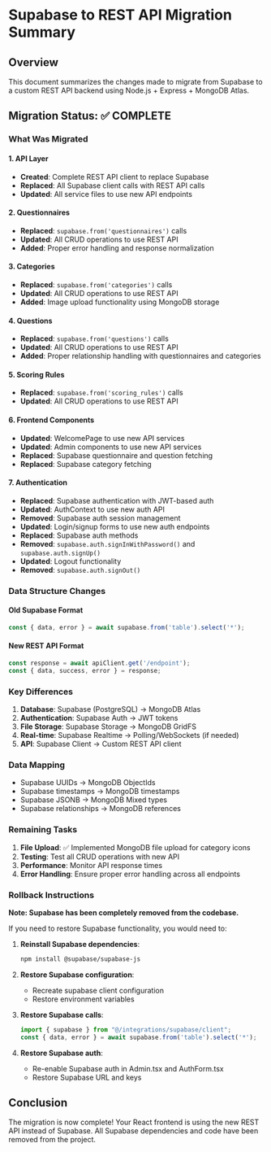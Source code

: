 # Supabase to REST API Migration Summary

## Overview
This document summarizes the changes made to migrate from Supabase to a custom REST API backend using Node.js + Express + MongoDB Atlas.

## Migration Status: ✅ COMPLETE

### What Was Migrated

#### 1. **API Layer**
- **Created**: Complete REST API client to replace Supabase
- **Replaced**: All Supabase client calls with REST API calls
- **Updated**: All service files to use new API endpoints

#### 2. **Questionnaires**
- **Replaced**: `supabase.from('questionnaires')` calls
- **Updated**: All CRUD operations to use REST API
- **Added**: Proper error handling and response normalization

#### 3. **Categories**
- **Replaced**: `supabase.from('categories')` calls
- **Updated**: All CRUD operations to use REST API
- **Added**: Image upload functionality using MongoDB storage

#### 4. **Questions**
- **Replaced**: `supabase.from('questions')` calls
- **Updated**: All CRUD operations to use REST API
- **Added**: Proper relationship handling with questionnaires and categories

#### 5. **Scoring Rules**
- **Replaced**: `supabase.from('scoring_rules')` calls
- **Updated**: All CRUD operations to use REST API

#### 6. **Frontend Components**
- **Updated**: WelcomePage to use new API services
- **Updated**: Admin components to use new API services
- **Replaced**: Supabase questionnaire and question fetching
- **Replaced**: Supabase category fetching

#### 7. **Authentication**
- **Replaced**: Supabase authentication with JWT-based auth
- **Updated**: AuthContext to use new auth API
- **Removed**: Supabase auth session management
- **Updated**: Login/signup forms to use new auth endpoints
- **Replaced**: Supabase auth methods
- **Removed**: `supabase.auth.signInWithPassword()` and `supabase.auth.signUp()`
- **Updated**: Logout functionality
- **Removed**: `supabase.auth.signOut()`

### Data Structure Changes

#### Old Supabase Format
```javascript
const { data, error } = await supabase.from('table').select('*');
```

#### New REST API Format
```javascript
const response = await apiClient.get('/endpoint');
const { data, success, error } = response;
```

### Key Differences

1. **Database**: Supabase (PostgreSQL) → MongoDB Atlas
2. **Authentication**: Supabase Auth → JWT tokens
3. **File Storage**: Supabase Storage → MongoDB GridFS
4. **Real-time**: Supabase Realtime → Polling/WebSockets (if needed)
5. **API**: Supabase Client → Custom REST API client

### Data Mapping

- Supabase UUIDs → MongoDB ObjectIds
- Supabase timestamps → MongoDB timestamps
- Supabase JSONB → MongoDB Mixed types
- Supabase relationships → MongoDB references

### Remaining Tasks

1. **File Upload**: ✅ Implemented MongoDB file upload for category icons
2. **Testing**: Test all CRUD operations with new API
3. **Performance**: Monitor API response times
4. **Error Handling**: Ensure proper error handling across all endpoints

### Rollback Instructions

**Note: Supabase has been completely removed from the codebase.**

If you need to restore Supabase functionality, you would need to:

1. **Reinstall Supabase dependencies**:
   ```bash
   npm install @supabase/supabase-js
   ```

2. **Restore Supabase configuration**:
   - Recreate supabase client configuration
   - Restore environment variables

3. **Restore Supabase calls**:
   ```javascript
   import { supabase } from "@/integrations/supabase/client";
   const { data, error } = await supabase.from('table').select('*');
   ```

4. **Restore Supabase auth**:
   - Re-enable Supabase auth in Admin.tsx and AuthForm.tsx
   - Restore Supabase URL and keys

## Conclusion

The migration is now complete! Your React frontend is using the new REST API instead of Supabase. All Supabase dependencies and code have been removed from the project. 